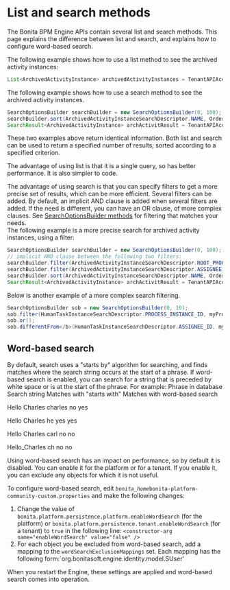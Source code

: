 # List and search methods

The Bonita BPM Engine APIs contain several list and search methods. This page explains the difference between list and search, and explains how to configure word-based search.

The following example shows how to use a list method to see the archived activity instances:
```java
List<ArchivedActivityInstance> archivedActivityInstances = TenantAPIAccessor.getProcessAPI(session).getArchivedActivityInstances(instance.getId(), 0, 100, ActivityInstanceCriterion.NAME_ASC);
```

The following example shows how to use a search method to see the archived activity instances.
```java
SearchOptionsBuilder searchBuilder = new SearchOptionsBuilder(0, 100);
searchBuilder.sort(ArchivedActivityInstanceSearchDescriptor.NAME, Order.ASC);
SearchResult<ArchivedActivityInstance> archActivitResult = TenantAPIAccessor.getProcessAPI(session).searchArchivedActivities(searchBuilder.done());
```

These two examples above return identical information. Both list and search can be used to return a specified number of results, sorted according to a specified criterion.

The advantage of using list is that it is a single query, so has better performance. It is also simpler to code. 

The advantage of using search is that you can specify filters to get a more precise set of results, which can be more efficient. Several filters can be added. By default, an implicit AND clause is added when several filters are added. If the need is different,
you can have an OR clause, of more complex clauses. See [SearchOptionsBuilder methods](http://documentation.bonitasoft.com/javadoc/api/7.1/org/bonitasoft/engine/search/SearchOptionsBuilder.html) for filtering that matches your needs.   
The following example is a more precise search for archived activity instances, using a filter:
```java
SearchOptionsBuilder searchBuilder = new SearchOptionsBuilder(0, 100);
// implicit AND clause between the following two filters:
searchBuilder.filter(ArchivedActivityInstanceSearchDescriptor.ROOT_PROCESS_INSTANCE_ID, processInstance.getId());
searchBuilder.filter(ArchivedActivityInstanceSearchDescriptor.ASSIGNEE_ID, myUser.getId());
searchBuilder.sort(ArchivedActivityInstanceSearchDescriptor.NAME, Order.ASC);
SearchResult<ArchivedActivityInstance> archActivitResult = TenantAPIAccessor.getProcessAPI(session).searchArchivedActivities(searchBuilder.done());
```
Below is another example of a more complex search filtering.
```java
SearchOptionsBuilder sob = new SearchOptionsBuilder(0, 10);
sob.filter(HumanTaskInstanceSearchDescriptor.PROCESS_INSTANCE_ID, myProcessInstance.getId());
sob.or();
sob.differentFrom</b>(HumanTaskInstanceSearchDescriptor.ASSIGNEE_ID, myUser.getId());
```

## Word-based search

By default, search uses a "starts by" algorithm for searching, and finds matches where the search string occurs at the start of a phrase. 
If word-based search is enabled, you can search for a string that is preceded by white space or is at the start of the phrase. 
For example:
Phrase in database
Search string
Matches with "starts with"
Matches with word-based search

Hello Charles
charles
no
yes

Hello Charles
he
yes
yes

Hello Charles
carl
no
no

Hello\_Charles
ch
no
no

  
Using word-based search has an impact on performance, so by default it is disabled. You can enable it for the platform or for a tenant. If you enable it, you can exclude any objects for which it is not useful.

To configure word-based search, edit _`bonita_home`_`bonita-platform-community-custom.properties` and make the following changes: 

1. Change the value of `bonita.platform.persistence.platform.enableWordSearch` (for the platform) or 
`bonita.platform.persistence.tenant.enableWordSearch` (for a tenant) to `true` in the following line:
`<constructor-arg name="enableWordSearch" value="false" />`
2. For each object you be excluded from word-based search, add a mapping to the `wordSearchExclusionMappings` set. Each mapping has the following form:`<value>org.bonitasoft.engine.identity.model.SUser</value>'

When you restart the Engine, these settings are applied and word-based search comes into operation.
